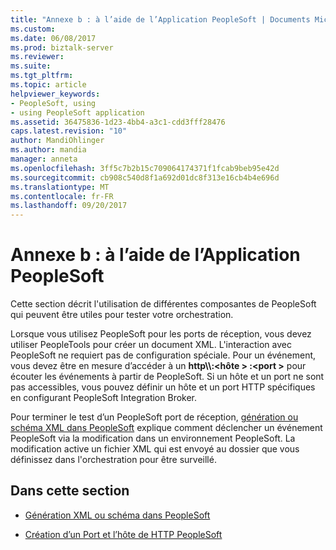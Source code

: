 ```yaml
---
title: "Annexe b : à l’aide de l’Application PeopleSoft | Documents Microsoft"
ms.custom: 
ms.date: 06/08/2017
ms.prod: biztalk-server
ms.reviewer: 
ms.suite: 
ms.tgt_pltfrm: 
ms.topic: article
helpviewer_keywords:
- PeopleSoft, using
- using PeopleSoft application
ms.assetid: 36475836-1d23-4bb4-a3c1-cdd3fff28476
caps.latest.revision: "10"
author: MandiOhlinger
ms.author: mandia
manager: anneta
ms.openlocfilehash: 3ff5c7b2b15c709064174371f1fcab9beb95e42d
ms.sourcegitcommit: cb908c540d8f1a692d01dc8f313e16cb4b4e696d
ms.translationtype: MT
ms.contentlocale: fr-FR
ms.lasthandoff: 09/20/2017
---
```

# <a name="appendix-b-using-the-peoplesoft-application"></a>Annexe b : à l’aide de l’Application PeopleSoft
Cette section décrit l'utilisation de différentes composantes de PeopleSoft qui peuvent être utiles pour tester votre orchestration.  
  
 Lorsque vous utilisez PeopleSoft pour les ports de réception, vous devez utiliser PeopleTools pour créer un document XML. L'interaction avec PeopleSoft ne requiert pas de configuration spéciale. Pour un événement, vous devez être en mesure d’accéder à un **http\\\\:\<hôte > :\<port >** pour écouter les événements à partir de PeopleSoft. Si un hôte et un port ne sont pas accessibles, vous pouvez définir un hôte et un port HTTP spécifiques en configurant PeopleSoft Integration Broker.  
  
 Pour terminer le test d’un PeopleSoft port de réception, [génération ou schéma XML dans PeopleSoft](../core/generating-xml-or-schema-in-peoplesoft.md) explique comment déclencher un événement PeopleSoft via la modification dans un environnement PeopleSoft. La modification active un fichier XML qui est envoyé au dossier que vous définissez dans l'orchestration pour être surveillé.  
  
## <a name="in-this-section"></a>Dans cette section  
  
-   [Génération XML ou schéma dans PeopleSoft](../core/generating-xml-or-schema-in-peoplesoft.md)  
  
-   [Création d’un Port et l’hôte de HTTP PeopleSoft](../core/creating-a-peoplesoft-http-host-and-port.md)